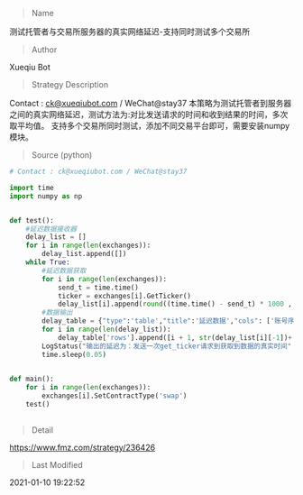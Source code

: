 
> Name

测试托管者与交易所服务器的真实网络延迟-支持同时测试多个交易所

> Author

Xueqiu Bot

> Strategy Description

Contact : ck@xueqiubot.com / WeChat@stay37
本策略为测试托管者到服务器之间的真实网络延迟，测试方法为:对比发送请求的时间和收到结果的时间，多次取平均值。 
支持多个交易所同时测试，添加不同交易平台即可，需要安装numpy模块。



> Source (python)

``` python
# Contact : ck@xueqiubot.com / WeChat@stay37

import time
import numpy as np


def test():
    #延迟数据接收器
    delay_list = []
    for i in range(len(exchanges)):
        delay_list.append([])
    while True:
        #延迟数据获取
        for i in range(len(exchanges)):
            send_t = time.time()
            ticker = exchanges[i].GetTicker()
            delay_list[i].append(round((time.time() - send_t) * 1000 , 2))
        #数据输出 
        delay_table = {"type":'table',"title":'延迟数据',"cols": ['账号序号','最近一次延迟','平均延迟','已测试次数'],"rows":[]}
        for i in range(len(delay_list)):
            delay_table['rows'].append([i + 1, str(delay_list[i][-1])+' ms', str(round(np.mean(delay_list[i]) , 2)) + ' ms', len(delay_list[i])])
        LogStatus("输出的延迟为：发送一次get_ticker请求到获取到数据的真实时间" + "\n" + "`" + json.dumps(delay_table) + "`")
        time.sleep(0.05)

                
def main():
    for i in range(len(exchanges)):
        exchanges[i].SetContractType('swap')
    test()
                

```

> Detail

https://www.fmz.com/strategy/236426

> Last Modified

2021-01-10 19:22:52
